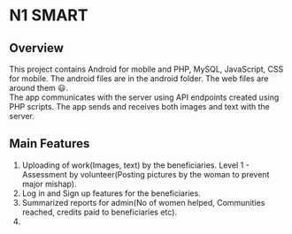 # N1 SMART

## Overview
This project contains Android for  mobile and PHP, MySQL, JavaScript, CSS for mobile. The android files are in the android folder. The web files are around them :smiley:.
<br>
The app communicates with the server using API endpoints created using PHP scripts. The app sends and receives both images and text with the server.
<br>

## Main Features
1. Uploading of work(Images, text) by the beneficiaries. Level 1 - Assessment by volunteer(Posting pictures by the woman to prevent major mishap).
2. Log in and Sign up features for the beneficiaries.
3. Summarized reports for admin(No of women helped, Communities reached, credits paid to beneficiaries etc).
4.
